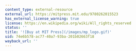 ```yaml
---
content_type: external-resource
external_url: https://mitpress.mit.edu/9780262015523
has_external_license_warning: true
license: https://en.wikipedia.org/wiki/All_rights_reserved
status: ''
title: '![Buy at MIT Press](/images/mp_logo.gif)'
uid: 74e6b578-ac77-40a7-93ba-201b02663f18
wayback_url: ''
---
```

